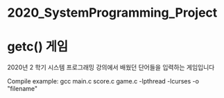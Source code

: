 # 2020_SystemProgramming_Project

# getc() 게임

2020년 2 학기 시스템 프로그래밍 강의에서 배웠던 단어들을 입력하는 게임입니다

Compile example: gcc main.c score.c game.c -lpthread -lcurses -o "filename"
